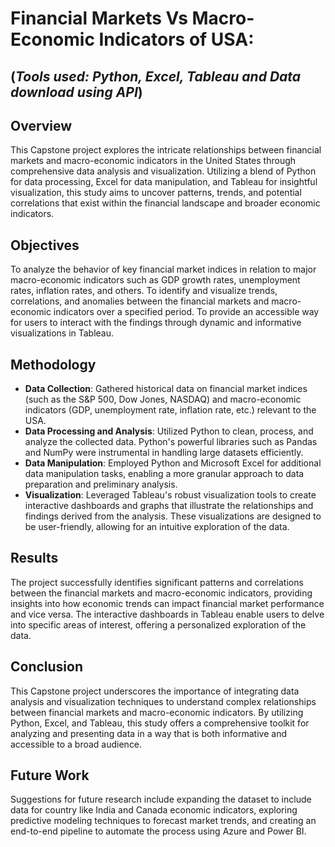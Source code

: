 # Financial Markets Vs Macro-Economic Indicators of USA: 
## (_Tools used: Python, Excel, Tableau and Data download using API_)

## Overview
This Capstone project explores the intricate relationships between financial markets and macro-economic indicators in the United States through comprehensive data analysis and visualization. Utilizing a blend of Python for data processing, Excel for data manipulation, and Tableau for insightful visualization, this study aims to uncover patterns, trends, and potential correlations that exist within the financial landscape and broader economic indicators.

## Objectives
To analyze the behavior of key financial market indices in relation to major macro-economic indicators such as GDP growth rates, unemployment rates, inflation rates, and others.
To identify and visualize trends, correlations, and anomalies between the financial markets and macro-economic indicators over a specified period.
To provide an accessible way for users to interact with the findings through dynamic and informative visualizations in Tableau.

## Methodology
- **Data Collection**: Gathered historical data on financial market indices (such as the S&P 500, Dow Jones, NASDAQ) and macro-economic indicators (GDP, unemployment rate, inflation rate, etc.) relevant to the USA.
- **Data Processing and Analysis**: Utilized Python to clean, process, and analyze the collected data. Python's powerful libraries such as Pandas and NumPy were instrumental in handling large datasets efficiently.
- **Data Manipulation**: Employed Python and Microsoft Excel for additional data manipulation tasks, enabling a more granular approach to data preparation and preliminary analysis.
- **Visualization**: Leveraged Tableau's robust visualization tools to create interactive dashboards and graphs that illustrate the relationships and findings derived from the analysis. These visualizations are designed to be user-friendly, allowing for an intuitive exploration of the data.

## Results
The project successfully identifies significant patterns and correlations between the financial markets and macro-economic indicators, providing insights into how economic trends can impact financial market performance and vice versa. The interactive dashboards in Tableau enable users to delve into specific areas of interest, offering a personalized exploration of the data.

## Conclusion
This Capstone project underscores the importance of integrating data analysis and visualization techniques to understand complex relationships between financial markets and macro-economic indicators. By utilizing Python, Excel, and Tableau, this study offers a comprehensive toolkit for analyzing and presenting data in a way that is both informative and accessible to a broad audience.

## Future Work
Suggestions for future research include expanding the dataset to include data for country like India and Canada economic indicators, exploring predictive modeling techniques to forecast market trends, and creating an end-to-end pipeline to automate the process using Azure and Power BI.
